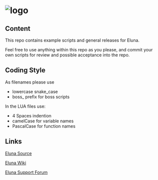 # ![logo](https://dl.dropbox.com/u/98478761/eluna-DBCA-Designs.png)

## Content

This repo contains example scripts and general releases for Eluna. 

Feel free to use anything within this repo as you please, and commit your own scripts
for review and possible acceptance into the repo.


## Coding Style

As filenames please use
* lowercase snake\_case
* boss\_ prefix for boss scripts

In the LUA files use:
* 4 Spaces indention
* camelCase for variable names
* PascalCase for function names

## Links

[Eluna Source](https://github.com/ElunaLuaEngine/Eluna)

[Eluna Wiki](http://wiki.emudevs.com/doku.php?id=eluna)

[Eluna Support Forum](http://emudevs.com)
